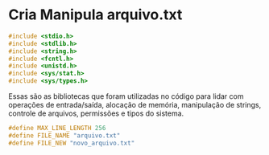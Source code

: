 # Cria Manipula arquivo.txt

```C
#include <stdio.h>
#include <stdlib.h>
#include <string.h>
#include <fcntl.h>
#include <unistd.h>
#include <sys/stat.h>
#include <sys/types.h>
```

Essas são as bibliotecas que foram utilizadas no código para lidar com operações de entrada/saída, alocação de memória, manipulação de strings, controle de arquivos, permissões e tipos do sistema.

```C
#define MAX_LINE_LENGTH 256
#define FILE_NAME "arquivo.txt"
#define FILE_NEW "novo_arquivo.txt"
```
